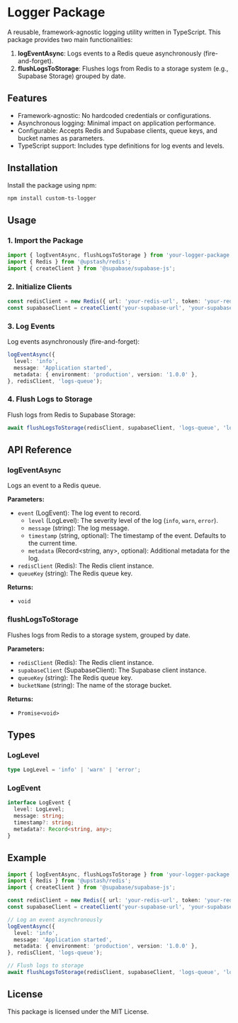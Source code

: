 # Logger Package

A reusable, framework-agnostic logging utility written in TypeScript. This package provides two main functionalities:

1. **logEventAsync**: Logs events to a Redis queue asynchronously (fire-and-forget).
2. **flushLogsToStorage**: Flushes logs from Redis to a storage system (e.g., Supabase Storage) grouped by date.

## Features
- Framework-agnostic: No hardcoded credentials or configurations.
- Asynchronous logging: Minimal impact on application performance.
- Configurable: Accepts Redis and Supabase clients, queue keys, and bucket names as parameters.
- TypeScript support: Includes type definitions for log events and levels.

## Installation
Install the package using npm:

```bash
npm install custom-ts-logger
```

## Usage

### 1. Import the Package
```typescript
import { logEventAsync, flushLogsToStorage } from 'your-logger-package';
import { Redis } from '@upstash/redis';
import { createClient } from '@supabase/supabase-js';
```

### 2. Initialize Clients
```typescript
const redisClient = new Redis({ url: 'your-redis-url', token: 'your-redis-token' });
const supabaseClient = createClient('your-supabase-url', 'your-supabase-anon-key');
```

### 3. Log Events
Log events asynchronously (fire-and-forget):
```typescript
logEventAsync({
  level: 'info',
  message: 'Application started',
  metadata: { environment: 'production', version: '1.0.0' },
}, redisClient, 'logs-queue');
```

### 4. Flush Logs to Storage
Flush logs from Redis to Supabase Storage:
```typescript
await flushLogsToStorage(redisClient, supabaseClient, 'logs-queue', 'logs-bucket');
```

## API Reference

### logEventAsync
Logs an event to a Redis queue.

**Parameters:**
- `event` (LogEvent): The log event to record.
  - `level` (LogLevel): The severity level of the log (`info`, `warn`, `error`).
  - `message` (string): The log message.
  - `timestamp` (string, optional): The timestamp of the event. Defaults to the current time.
  - `metadata` (Record<string, any>, optional): Additional metadata for the log.
- `redisClient` (Redis): The Redis client instance.
- `queueKey` (string): The Redis queue key.

**Returns:**
- `void`

### flushLogsToStorage
Flushes logs from Redis to a storage system, grouped by date.

**Parameters:**
- `redisClient` (Redis): The Redis client instance.
- `supabaseClient` (SupabaseClient): The Supabase client instance.
- `queueKey` (string): The Redis queue key.
- `bucketName` (string): The name of the storage bucket.

**Returns:**
- `Promise<void>`

## Types

### LogLevel
```typescript
type LogLevel = 'info' | 'warn' | 'error';
```

### LogEvent
```typescript
interface LogEvent {
  level: LogLevel;
  message: string;
  timestamp?: string;
  metadata?: Record<string, any>;
}
```

## Example

```typescript
import { logEventAsync, flushLogsToStorage } from 'your-logger-package';
import { Redis } from '@upstash/redis';
import { createClient } from '@supabase/supabase-js';

const redisClient = new Redis({ url: 'your-redis-url', token: 'your-redis-token' });
const supabaseClient = createClient('your-supabase-url', 'your-supabase-anon-key');

// Log an event asynchronously
logEventAsync({
  level: 'info',
  message: 'Application started',
  metadata: { environment: 'production', version: '1.0.0' },
}, redisClient, 'logs-queue');

// Flush logs to storage
await flushLogsToStorage(redisClient, supabaseClient, 'logs-queue', 'logs-bucket');
```

## License
This package is licensed under the MIT License.
